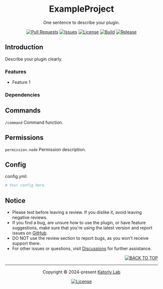 <a name="readme-top"></a>
<div align="center">

<!-- <a href="#">
  <img src="https://github.com/katorlys/.github/blob/main/assets/mark/mark.png" height="100">
</a><br> -->

<h1>
  ExampleProject
</h1>

<p>
  One sentence to describe your plugin.
</p>

[![Pull Requests][github-pr-badge]][github-pr-link]
[![Issues][github-issue-badge]][github-issue-link]
[![License][github-license-badge]](LICENSE)
[![Build][github-build-badge]][github-build-link]
[![Release][github-release-badge]][github-release-link]

</div>


<!-- Main Body -->

## Introduction
Describe your plugin clearly.

### Features
- Feature 1
### Dependencies


## Commands
`/command` Command function.

## Permissions
`permission.node` Permission description.

## Config
config.yml:
```yml
# Your config here.
```

## Notice
- Please test before leaving a review. If you dislike it, avoid leaving negative reviews.
- If you find a bug, are unsure how to use the plugin, or have feature suggestions, make sure that you're using the latest version and report issues on [GitHub](https://github.com/katorlys/ExampleProject/issues).
- DO NOT use the review section to report bugs, as you won't receive support there.
- For other issues or questions, visit [Discussions](https://github.com/orgs/katorlys/discussions) for further assistance.

<!-- /Main Body -->


<div align="right">
  
[![BACK TO TOP][back-to-top-button]](#readme-top)

</div>

---

<div align="center">

<p>
  Copyright &copy; 2024-present <a target="_blank" href="https://github.com/katorlys">Katorly Lab</a>
</p>

[![License][github-license-badge-bottom]](LICENSE)

</div>

[back-to-top-button]: https://img.shields.io/badge/BACK_TO_TOP-151515?style=flat-square
[github-pr-badge]: https://img.shields.io/github/issues-pr/katorlys/ExampleProject?label=pulls&labelColor=151515&color=79E096&style=flat-square
[github-pr-link]: https://github.com/katorlys/ExampleProject/pulls
[github-issue-badge]: https://img.shields.io/github/issues/katorlys/ExampleProject?labelColor=151515&color=FFC868&style=flat-square
[github-issue-link]: https://github.com/katorlys/ExampleProject/issues
[github-license-badge]: https://img.shields.io/github/license/katorlys/ExampleProject?labelColor=151515&color=EFEFEF&style=flat-square
<!-- https://img.shields.io/badge/license-CC_BY--NC--SA_4.0-EFEFEF?labelColor=151515&style=flat-square -->
[github-license-badge-bottom]: https://img.shields.io/github/license/katorlys/ExampleProject?labelColor=151515&color=EFEFEF&style=for-the-badge
<!-- https://img.shields.io/badge/license-CC_BY--NC--SA_4.0-EFEFEF?labelColor=151515&style=for-the-badge -->
[github-build-badge]: https://img.shields.io/github/actions/workflow/status/katorlys/ExampleProject/build.yml?labelColor=151515&style=flat-square
[github-build-link]: https://github.com/katorlys/ExampleProject/actions/workflows/build.yml
[github-release-badge]: https://img.shields.io/github/v/release/katorlys/ExampleProject?include_prereleases&labelColor=151515&color=8DD1E0&style=flat-square
[github-release-link]: https://github.com/katorlys/ExampleProject/releases/latest